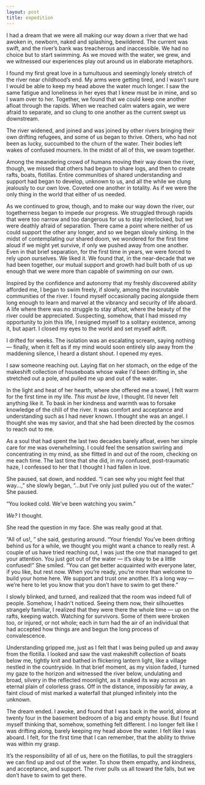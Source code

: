 ```yaml
---
layout: post
title: expedition
---
```

I had a dream that we were all making our way down a river that we had awoken in, newborn, naked and splashing, bewildered. The current was swift, and the river’s bank was treacherous and inaccessible. We had no choice but to start swimming. As we moved with the water, we grew, and we witnessed our experiences play out around us in elaborate metaphors.

I found my first great love in a tumultuous and seemingly lonely stretch of the river near childhood’s end. My arms were getting tired, and I wasn’t sure I would be able to keep my head above the water much longer. I saw the same fatigue and loneliness in her eyes that I knew must be in mine, and so I swam over to her. Together, we found that we could keep one another afloat through the rapids. When we reached calm waters again, we were afraid to separate, and so clung to one another as the current swept us downstream.

The river widened, and joined and was joined by other rivers bringing their own drifting refugees, and some of us began to thrive. Others, who had not been as lucky, succumbed to the churn of the water. Their bodies left wakes of confused mourners. In the midst of all of this, we swam together.

Among the meandering crowd of humans moving their way down the river, though, we missed that others had begun to share logs, and then to create rafts, boats, flotillas. Entire communities of shared understanding and support had began to develop, unknown to us, and all the while we clung jealously to our own love. Coveted one another in totality. As if we were the only thing in the world that either of us needed.

As we continued to grow, though, and to make our way down the river, our togetherness began to impede our progress. We struggled through rapids that were too narrow and too dangerous for us to stay interlocked, but we were deathly afraid of separation. There came a point where neither of us could support the other any longer, and so we began slowly sinking. In the midst of contemplating our shared doom, we wondered for the first time aloud if we might yet survive, if only we pushed away from one another. Even in that brief separation, for the first time in years, we were forced to rely upon ourselves. We liked it. We found that, in the near-decade that we had been together, our mutual support and growth had built both of us up enough that we were more than capable of swimming on our own.

Inspired by the confidence and autonomy that my freshly discovered ability afforded me, I began to swim freely, if slowly, among the inscrutable communities of the river. I found myself occasionally pacing alongside them long enough to learn and marvel at the vibrancy and security of life aboard. A life where there was no struggle to stay afloat, where the beauty of the river could be appreciated. Suspecting, somehow, that I had missed my opportunity to join this life, I resigned myself to a solitary existence, among it, but apart. I closed my eyes to the world and set myself adrift.

I drifted for weeks. The isolation was an escalating scream, saying nothing — finally, when it felt as if my mind would soon entirely slip away from the maddening silence, I heard a distant shout. I opened my eyes.

I saw someone reaching out. Laying flat on her stomach, on the edge of the makeshift collection of houseboats whose wake I'd been drifting in, she stretched out a pole, and pulled me up and out of the water.

In the light and heat of her hearth, where she offered me a towel, I felt warm for the first time in my life. *This must be love*, I thought. I’d never felt anything like it. To bask in her kindness and warmth was to forsake knowledge of the chill of the river. It was comfort and acceptance and understanding such as I had never known. I thought she was an angel. I thought she was my savior, and that she had been directed by the cosmos to reach out to me.

As a soul that had spent the last two decades barely afloat, even her simple care for me was overwhelming. I could feel the sensation swirling and concentrating in my mind, as she flitted in and out of the room, checking on me each time. The last time that she did, in my confused, post-traumatic haze, I confessed to her that I thought I had fallen in love.

She paused, sat down, and nodded. “I can see why you might feel that way...,” she slowly began, “...but I’ve only just pulled you out of the water.” She paused.

“You looked cold. We’ve been watching you swim.”

*We?* I thought.

She read the question in my face. She was really good at that.

“All of us!, ” she said, gesturing around. “Your friends! You’ve been drifting behind us for a while, we thought you might want a chance to really rest. A couple of us have tried reaching out, I was just the one that managed to get your attention. You just got out of the water — it’s okay to be a little confused!” She smiled. “You can get better acquainted with everyone later, if you like, but rest now. When you’re ready, you’re more than welcome to build your home here. We support and trust one another. It’s a long way — we’re here to let you know that you don’t have to swim to get there.”

I slowly blinked, and turned, and realized that the room was indeed full of people. Somehow, I hadn't noticed. Seeing them now, their silhouettes strangely familiar, I realized that they were there the whole time — up on the rafts, keeping watch. Watching for survivors. Some of them were broken too, or injured, or not whole; each in turn had the air of an individual that had accepted how things are and begun the long process of convalescence.

Understanding gripped me, just as I felt that I was being pulled up and away from the flotilla. I looked and saw the vast makeshift collection of boats below me, tightly knit and bathed in flickering lantern light, like a village nestled in the countryside. In that brief moment, as my vision faded, I turned my gaze to the horizon and witnessed the river below, undulating and broad, silvery in the reflected moonlight, as it snaked its way across an eternal plain of colorless grass. Off in the distance, impossibly far away, a faint cloud of mist marked a waterfall that plunged infinitely into the unknown.

The dream ended. I awoke, and found that I was back in the world, alone at twenty four in the basement bedroom of a big and empty house. But I found myself thinking that, somehow, something felt different. I no longer felt like I was drifting along, barely keeping my head above the water. I felt like I was aboard. I felt, for the first time that I can remember, that the ability to thrive was within my grasp.

It’s the responsibility of all of us, here on the flotillas, to pull the stragglers we can find up and out of the water. To show them empathy, and kindness, and acceptance, and support. The river pulls us all toward the falls, but we don’t have to swim to get there.

